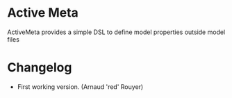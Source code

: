 # Active Meta
ActiveMeta provides a simple DSL to define model properties outside model files

# Changelog

 * First working version. (Arnaud 'red' Rouyer)
